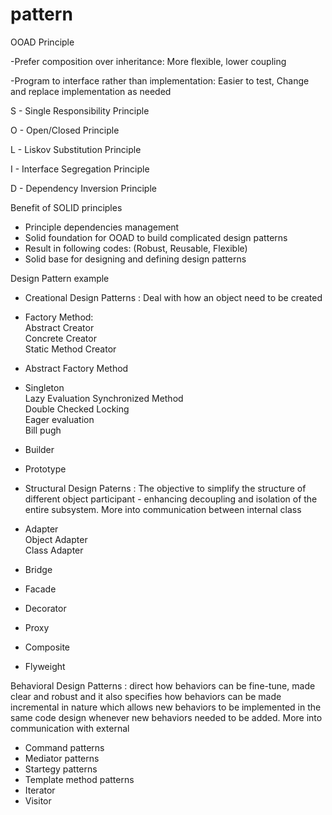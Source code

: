 # pattern

OOAD Principle
  
-Prefer composition over inheritance: More flexible, lower coupling  
  
-Program to interface rather than implementation: Easier to test, Change and replace implementation as needed  

  
S - Single Responsibility Principle  
  
O - Open/Closed Principle  
  
L - Liskov Substitution Principle  
  
I - Interface Segregation Principle  
  
D - Dependency Inversion Principle  

Benefit of SOLID principles  
- Principle dependencies management  
- Solid foundation for OOAD to build complicated design patterns  
- Result in following codes: (Robust, Reusable, Flexible)  
- Solid base for designing and defining design patterns  
   
   
Design Pattern example  
  
* Creational Design Patterns : Deal with how an object need to be created 
  
- Factory Method:   
Abstract Creator  
Concrete Creator  
Static Method Creator  
  
- Abstract Factory Method  
  
- Singleton  
Lazy Evaluation
Synchronized Method  
Double Checked Locking  
Eager evaluation  
Bill pugh  
  
- Builder  
  
- Prototype  
  
* Structural Design Paterns : The objective to simplify the structure of different object participant - 
                              enhancing decoupling and isolation of the entire subsystem. More into communication between internal class 
  
- Adapter  
Object Adapter  
Class Adapter  
  
- Bridge  
   
- Facade  
- Decorator  
- Proxy  
- Composite  
- Flyweight
  
Behavioral Design Patterns : direct how behaviors can be fine-tune, made clear and robust and 
                             it also specifies how behaviors can be made incremental in nature which allows 
                             new behaviors to be implemented in the same code design whenever new behaviors needed to be added.
                             More into communication with external
   
- Command patterns  
- Mediator patterns  
- Startegy patterns  
- Template method patterns  
- Iterator  
- Visitor  

